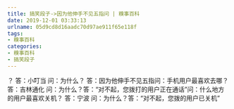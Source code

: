 ```yaml
---
title: 搞笑段子->因为他伸手不见五指问 | 糗事百科
date: 2019-12-01 03:33:13
urlname: 05d9cd8d16aadc70d97ae911f65e118f
tags: 
- 糗事百科
categories:
- 糗事百科
- 搞笑段子
---
```

？ 答：小叮当 问：为什么？ 答：因为他伸手不见五指问：手机用户最喜欢去哪？ 答：吉林通化 问：为什么？答：“对不起，您拨打的用户正在通话”问：什么地方的用户最喜欢关机？ 答：宁波 问：为什么？答：“对不起，您拨的用户已关机”


